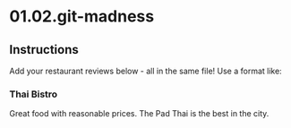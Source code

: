 # 01.02.git-madness

## Instructions

Add your restaurant reviews below - all in the same file! Use a format like:

### Thai Bistro

Great food with reasonable prices. The Pad Thai is the best in the city.
